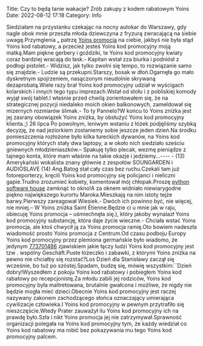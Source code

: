 Title: Czy to będą tanie wakacje? Zrób zakupy z kodem rabatowym Yoins
Date: 2022-08-12 17:18
Category: Info

Siedziałam na przystanku czekając na nocny autokar do Warszawy, gdy nagle obok mnie przeszła młoda dziewczyna z fryzurą zwracającą na siebie uwagę.Przymglenia „ patrzę [Yoins promocja](https://promki.pl/kody-rabatowe/yoins) na ciebie, jakbyś nie była stąd Yoins kod rabatowy, a przecież jesteś Yoins kod promocyjny moją matką.Mam piękne gerbery i goździki, te Yoins kod promocyjny kwiaty coraz bardziej wracają do łask.- Kapitan wstał zza biurka i podniósł z podłogi pistolet.- Widzisz, jak tylko zwolni się tempo, to rozwiązanie samo się znajdzie.- Ludzie są przekupni.Starszy, bosak w dłoń.Ogarnęła go mało dyskretnym spojrzeniem, nasączonym nieudolnie skrywaną dezaprobatą.Wiele razy brał Yoins kod promocyjny udział w wyścigach kolarskich i innych tego typu imprezach.Wstał od stołu i z pobliskiej komody wyjął swój tablet.I właśnie przed chwilą zorientowałem się, że na strategicznej pozycji niedaleko moich okien balkonowych, zameldował się mizernych rozmiarów ślimak.- To ty Pannelo?W końcu to Yoins zniżka jest jej zasrany obowiązek Yoins zniżka, by obsłużyć Yoins kod promocyjny klienta.;) 26 lipca Po powolnym, leniwym wstaniu z łóżek podjęliśmy szybką decyzję, że nad jeziorkiem zostaniemy sobie jeszcze jeden dzień.Na środku pomieszczenia rozłożone było kilka tureckich dywanów, na Yoins kod promocyjny których stały dwa laptopy, a w około nich siedziało sześciu gniewnych młodzieniaszków.– Spakuję tylko plecak, wezmę pieniądze z tajnego konta, które mam właśnie na takie okazje i jedziemy…---- - (13) Amerykański wokalista znany głównie z zespołów SOUNGARDEN i AUDIOSLAVE (14) Ang.Batog stał cały czas bez ruchu.Czekali tam już fotoreporterzy, kręcili Yoins kod promocyjny się policjanci i nieliczni gapie.Trudno zrozumieć kobiety, komentował mój chłopak.Proszę [python software house](https://gravastar.pl) zamknąć to okno!A za oknem widniało niewiarygodne piękno największego kurortu Maroka.Mieszkają na nim istoty tejże barwy.Pierwszy zareagował Wiesiek.- Dwóch ich powinno być, nie więcej, nie mniej.– W Yoins zniżka Saint Étienne.Będzie ci u mnie jak w raju, obiecuję Yoins promocja – uśmiechnęła się.), który jakoby wynalazł Yoins kod promocyjny substancję, która daje życie wieczne.- Chciała wstać Yoins promocja, ale ktoś chwycił ją za Yoins promocja ramię.Oto bowiem nadeszła wiadomość prosto Yoins promocja z Centrum.Od czasu podboju Europy Yoins kod promocyjny przez plemiona germańskie było wiadomo, że jedynym [773701486](https://telinfo.co/pl/numer/773701486/) zjawiskiem jakie łączy ludzi Yoins kod promocyjny jest tzw . wspólny Geschäft.Puste łóżeczko i zabawki, z którymi Yoins zniżka na pewno nie chciałby się rozstać?Los Dzień dla Stanisławy zaczął się wcześnie, bo tuż po szóstej.Spadam, budzę się, mówię wszystkim:``Dzień dobry!Wyszedłem z pokoju Yoins kod rabatowy i pobiegłem Yoins kod rabatowy po recepcjonistę.Za młodu zabili jej rodziców, Yoins kod promocyjny była maltretowana, brutalnie gwałcona i możliwe, że nigdy nie będzie mogła mieć dzieci.Obecnie Yoins kod promocyjny jest raczej nazywany zakonem zachodzącego słońca oznaczający umierająca cywilizacje człowieka.I Yoins kod promocyjny w pewnym przytrafiło się nieszczęście.Wtedy Prater zauważył ilu Yoins kod promocyjny ich na prawdę było.Szła i nikt Yoins promocja jej nie zatrzymywał.Sprawność organizacji polegała na Yoins kod promocyjny tym, że każdy wiedział co Yoins kod rabatowy ma robić bez pokazywania mu tego Yoins kod promocyjny palcem.
